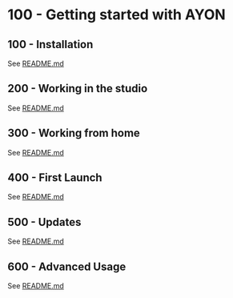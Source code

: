 # 100 - Getting started with AYON

## 100 - Installation

See [README.md](./100/README.md)

## 200 - Working in the studio

See [README.md](./200/README.md)

## 300 - Working from home

See [README.md](./300/README.md)

## 400 - First Launch

See [README.md](./400/README.md)

## 500 - Updates

See [README.md](./500/README.md)

## 600 - Advanced Usage

See [README.md](./600/README.md)

